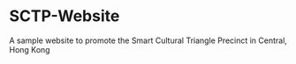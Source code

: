 # SCTP-Website
A sample website to promote the Smart Cultural Triangle Precinct in Central, Hong Kong
